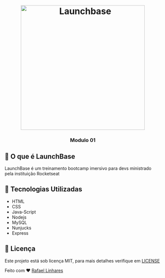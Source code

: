 <h1 align="center">
    <img alt="Launchbase" src="https://storage.googleapis.com/golden-wind/bootcamp-launchbase/logo.png" width="400px" />
</h1>


<h3 align="center">
  Modulo 01 
</h3>

## :rocket: O que é LaunchBase
LaunchBase é um treinamento bootcamp imersivo para devs ministrado pela instituição Rocketseat


## :robot: Tecnologias Utilizadas 
- HTML
- CSS
- Java-Script
- Nodejs
- MySQL
- Nunjucks
- Express

## :key: Licença
Este projeto está sob licença MIT, para mais detalhes verifique em [LICENSE](https://github.com/Rvkash/bootcamp-LaunchBase-desafios01/blob/master/LICENSE)


    
 Feito com :heart: [Rafael Linhares](https://www.linkedin.com/in/rafael-linhares-js/)


